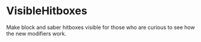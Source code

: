 # VisibleHitboxes
 Make block and saber hitboxes visible for those who are curious to see how the new modifiers work.
